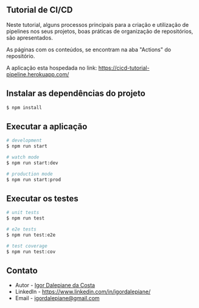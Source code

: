 ## Tutorial de CI/CD

Neste tutorial, alguns processos principais para a criação e utilização de pipelines nos seus projetos, boas práticas de organização de repositórios, são apresentados. 

As páginas com os conteúdos, se encontram na aba "Actions" do repositório.

A aplicação esta hospedada no link: https://cicd-tutorial-pipeline.herokuapp.com/

## Instalar as dependências do projeto

```bash
$ npm install
```

## Executar a aplicação

```bash
# development
$ npm run start

# watch mode
$ npm run start:dev

# production mode
$ npm run start:prod
```

## Executar os testes

```bash
# unit tests
$ npm run test

# e2e tests
$ npm run test:e2e

# test coverage
$ npm run test:cov
```

## Contato

- Autor - [Igor Dalepiane da Costa](https://github.com/IgorDalepiane)
- LinkedIn - https://www.linkedin.com/in/igordalepiane/
- Email - igordalepiane@gmail.com
